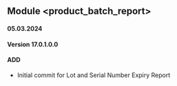 ## Module <product_batch_report>

#### 05.03.2024
#### Version 17.0.1.0.0
#### ADD

- Initial commit for Lot and Serial Number Expiry Report
